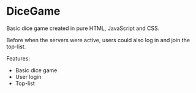 # DiceGame
Basic dice game created in pure HTML, JavaScript and CSS.

Before when the servers were active, users could also log in and join the top-list. 

Features:
* Basic dice game
* User login
* Top-list



